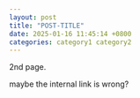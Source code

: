 ```yaml
---
layout: post
title: "POST-TITLE"
date: 2025-01-16 11:45:14 +0800
categories: category1 category2
---
```


2nd page. 

maybe the internal link is wrong?